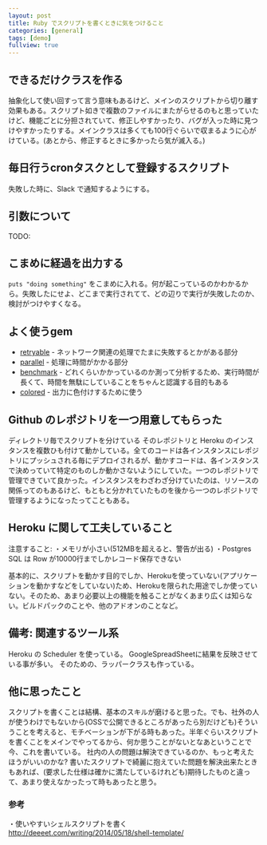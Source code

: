 ```yaml
---
layout: post
title: Ruby でスクリプトを書くときに気をつけること
categories: [general]
tags: [demo]
fullview: true
---
```


## できるだけクラスを作る

抽象化して使い回すって言う意味もあるけど、メインのスクリプトから切り離す効果もある。スクリプト如きで複数のファイルにまたがらせるのもと思っていたけど、機能ごとに分担されていて、修正しやすかったり、バグが入った時に見つけやすかったりする。メインクラスは多くても100行ぐらいで収まるように心がけている。(あとから、修正するときに多かったら気が滅入る。)

## 毎日行うcronタスクとして登録するスクリプト

失敗した時に、Slack で通知するようにする。

## 引数について

TODO:

## こまめに経過を出力する

`puts "doing something"` をこまめに入れる。何が起こっているのかわかるから。失敗したにせよ、どこまで実行されてて、どの辺りで実行が失敗したのか、検討がつけやすくなる。

## よく使うgem

- [retryable](https://github.com/kamui/retriable) - ネットワーク関連の処理でたまに失敗するとかがある部分
- [parallel](https://github.com/grosser/parallel) - 処理に時間がかかる部分
- [benchmark](http://qiita.com/scivola/items/c5b2aeaf7d67a9ef310a) - どれくらいかかっているのか測って分析するため、実行時間が長くて、時間を無駄にしていることをちゃんと認識する目的もある
- [colored](https://github.com/defunkt/colored) - 出力に色付けするために使う

## Github のレポジトリを一つ用意してもらった

ディレクトリ毎でスクリプトを分けている
そのレポジトリと Heroku のインスタンスを複数ひも付けて動かしている。全てのコードは各インスタンスにレポジトリにプッシュされる毎にデプロイされるが、動かすコードは、各インスタンスで決めっていて特定のものしか動かさないようにしていた。一つのレポジトリで管理できていて良かった。インスタンスをわざわざ分けていたのは、リソースの関係ってのもあるけど、もともと分かれていたものを後から一つのレポジトリで管理するようになったってこともある。

## Heroku に関して工夫していること

注意すること:
・メモリが小さい(512MBを超えると、警告が出る)
・Postgres SQL は Row が10000行までしかレコード保存できない

基本的に、スクリプトを動かす目的でしか、Herokuを使っていない(アプリケーションを動かすなどをしていない)ため、Herokuを限られた用途でしか使っていない。そのため、あまり必要以上の機能を触ることがなくあまり広くは知らない。ビルドパックのことや、他のアドオンのことなど。

## 備考: 関連するツール系

Heroku の Scheduler を使っている。
GoogleSpreadSheetに結果を反映させている事が多い。
そのための、ラッパークラスも作っている。

## 他に思ったこと

スクリプトを書くことは結構、基本のスキルが磨けると思った。でも、社外の人が使うわけでもないから(OSSで公開できるところがあったら別だけども)そういうことを考えると、モチベーションが下がる時もあった。半年ぐらいスクリプトを書くことをメインでやってるから、何か思うことがないとなあということで今、これを書いている。
社内の人の問題は解決できているのか、もっと考えたほうがいいのかな? 書いたスクリプトで綺麗に抱えていた問題を解決出来たときもあれば、(要求した仕様は確かに満たしているけれども)期待したものと違って、あまり使えなかったって時もあったと思う。

### 参考

・使いやすいシェルスクリプトを書く
http://deeeet.com/writing/2014/05/18/shell-template/
